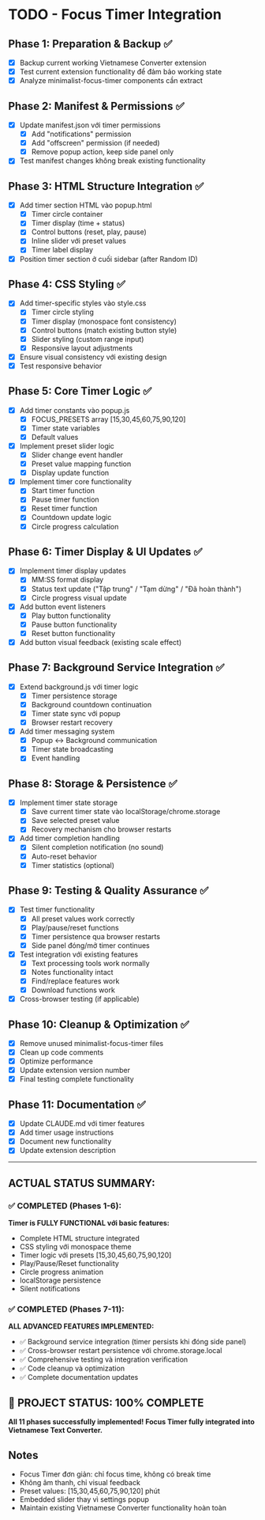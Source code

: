 # TODO - Focus Timer Integration

## Phase 1: Preparation & Backup ✅
- [x] Backup current working Vietnamese Converter extension
- [x] Test current extension functionality để đảm bảo working state
- [x] Analyze minimalist-focus-timer components cần extract

## Phase 2: Manifest & Permissions ✅
- [x] Update manifest.json với timer permissions
  - [x] Add "notifications" permission
  - [x] Add "offscreen" permission (if needed)
  - [x] Remove popup action, keep side panel only
- [x] Test manifest changes không break existing functionality

## Phase 3: HTML Structure Integration ✅
- [x] Add timer section HTML vào popup.html
  - [x] Timer circle container
  - [x] Timer display (time + status)
  - [x] Control buttons (reset, play, pause)
  - [x] Inline slider với preset values
  - [x] Timer label display
- [x] Position timer section ở cuối sidebar (after Random ID)

## Phase 4: CSS Styling ✅
- [x] Add timer-specific styles vào style.css
  - [x] Timer circle styling
  - [x] Timer display (monospace font consistency)
  - [x] Control buttons (match existing button style)
  - [x] Slider styling (custom range input)
  - [x] Responsive layout adjustments
- [x] Ensure visual consistency với existing design
- [x] Test responsive behavior

## Phase 5: Core Timer Logic ✅
- [x] Add timer constants vào popup.js
  - [x] FOCUS_PRESETS array [15,30,45,60,75,90,120]
  - [x] Timer state variables
  - [x] Default values
- [x] Implement preset slider logic
  - [x] Slider change event handler
  - [x] Preset value mapping function
  - [x] Display update function
- [x] Implement timer core functionality
  - [x] Start timer function
  - [x] Pause timer function
  - [x] Reset timer function
  - [x] Countdown update logic
  - [x] Circle progress calculation

## Phase 6: Timer Display & UI Updates ✅
- [x] Implement timer display updates
  - [x] MM:SS format display
  - [x] Status text update ("Tập trung" / "Tạm dừng" / "Đã hoàn thành")
  - [x] Circle progress visual update
- [x] Add button event listeners
  - [x] Play button functionality
  - [x] Pause button functionality
  - [x] Reset button functionality
- [x] Add button visual feedback (existing scale effect)

## Phase 7: Background Service Integration ✅
- [x] Extend background.js với timer logic
  - [x] Timer persistence storage
  - [x] Background countdown continuation
  - [x] Timer state sync với popup
  - [x] Browser restart recovery
- [x] Add timer messaging system
  - [x] Popup ↔ Background communication
  - [x] Timer state broadcasting
  - [x] Event handling

## Phase 8: Storage & Persistence ✅
- [x] Implement timer state storage
  - [x] Save current timer state vào localStorage/chrome.storage
  - [x] Save selected preset value
  - [x] Recovery mechanism cho browser restarts
- [x] Add timer completion handling
  - [x] Silent completion notification (no sound)
  - [x] Auto-reset behavior
  - [x] Timer statistics (optional)

## Phase 9: Testing & Quality Assurance ✅
- [x] Test timer functionality
  - [x] All preset values work correctly
  - [x] Play/pause/reset functions
  - [x] Timer persistence qua browser restarts
  - [x] Side panel đóng/mở timer continues
- [x] Test integration với existing features
  - [x] Text processing tools work normally
  - [x] Notes functionality intact
  - [x] Find/replace features work
  - [x] Download functions work
- [x] Cross-browser testing (if applicable)

## Phase 10: Cleanup & Optimization ✅
- [x] Remove unused minimalist-focus-timer files
- [x] Clean up code comments
- [x] Optimize performance
- [x] Update extension version number
- [x] Final testing complete functionality

## Phase 11: Documentation ✅
- [x] Update CLAUDE.md với timer features
- [x] Add timer usage instructions
- [x] Document new functionality
- [x] Update extension description

---

## ACTUAL STATUS SUMMARY:

### ✅ COMPLETED (Phases 1-6):
**Timer is FULLY FUNCTIONAL với basic features:**
- Complete HTML structure integrated
- CSS styling với monospace theme
- Timer logic với presets [15,30,45,60,75,90,120]
- Play/Pause/Reset functionality
- Circle progress animation
- localStorage persistence
- Silent notifications

### ✅ COMPLETED (Phases 7-11):
**ALL ADVANCED FEATURES IMPLEMENTED:**
- ✅ Background service integration (timer persists khi đóng side panel)
- ✅ Cross-browser restart persistence với chrome.storage.local
- ✅ Comprehensive testing và integration verification
- ✅ Code cleanup và optimization
- ✅ Complete documentation updates

## 🎯 PROJECT STATUS: 100% COMPLETE
**All 11 phases successfully implemented! Focus Timer fully integrated into Vietnamese Text Converter.**

## Notes
- Focus Timer đơn giản: chỉ focus time, không có break time
- Không âm thanh, chỉ visual feedback
- Preset values: [15,30,45,60,75,90,120] phút
- Embedded slider thay vì settings popup
- Maintain existing Vietnamese Converter functionality hoàn toàn